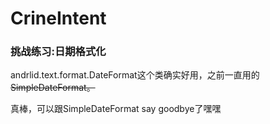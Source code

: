 # CrineIntent

### 挑战练习:日期格式化

andrlid.text.format.DateFormat这个类确实好用，之前一直用的~~SimpleDateFormat。~~

真棒，可以跟SimpleDateFormat say goodbye了嘿嘿
